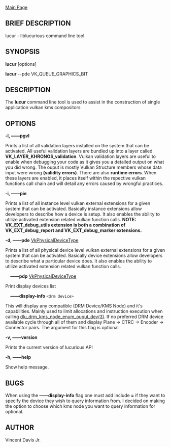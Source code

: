 <a href="https://easyip2023.github.io/lucurious-docs/" class="button">Main Page</a>

## BRIEF DESCRIPTION

lucur - liblucurious command line tool

## SYNOPSIS
**lucur** [options]

**lucur** --pde VK_QUEUE_GRAPHICS_BIT

## DESCRIPTION

The **lucur** command line tool is used to assist in the construction of single application vulkan kms compositors

## OPTIONS

**-l, &mdash;&mdash;pgvl**

Prints a list of all validation layers installed on the system that can be activated. All useful validation layers are
bundled up into a layer called **VK_LAYER_KHRONOS_validation**. Vulkan validation layers are useful to enable when debugging
your code as it gives you a detailed output on what you did wrong. The ouput is mostly Vulkan Structure members whose data input were wrong
**(validity errors)**. There are also **runtime errors**. When these layers are enabled, it places itself within the repective vulkan functions
call chain and will detail any errors caused by wrongful practices.

**-i, &mdash;&mdash;pie**

Prints a list of all instance level vulkan external extensions for a given system that can be activated. Basically instance extensions
allow developers to describe how a device is setup. It also enables the ability to utilize activated extension related vulkan function calls.
**NOTE: VK_EXT_debug_utils extension is both a combination of VK_EXT_debug_report and VK_EXT_debug_marker extensions.**

**-d, &mdash;&mdash;pde** [VkPhysicalDeviceType](https://www.khronos.org/registry/vulkan/specs/1.2-extensions/man/html/VkPhysicalDeviceType.html)

Prints a list of all physical device level vulkan external extensions for a given system that can be activated. Basically device extensions
allow developers to describe what a particular device does. It also enables the ability to utilize activated extension related vulkan function calls.

&nbsp;&nbsp;&nbsp;&nbsp;**&mdash;&mdash;pdp** [VkPhysicalDeviceType](https://www.khronos.org/registry/vulkan/specs/1.2-extensions/man/html/VkPhysicalDeviceType.html)

Print display devices list

&nbsp;&nbsp;&nbsp;&nbsp;**&mdash;&mdash;display-info** `<drm device>`

This will display any compatible (DRM Device/KMS Node) and it's capabilities. Mainly used to limit allocations and instruction
execution when calling [dlu_drm_kms_node_enum_ouput_dev(3)](https://easyip2023.github.io/lucurious-docs/api/drm/dlu_drm_kms_node_enum_ouput_dev). If no
preferred DRM device available cycle through all of them and display Plane -> CTRC -> Encoder -> Connector pairs. The argument for this flag is optional

**-v, &mdash;&mdash;version**

Prints the current version of lucurious API

**-h, &mdash;&mdash;help**

Show help message.

## BUGS
When using the **&mdash;&mdash;display-info** flag one must add include **=** if they want to specify the device they wish to query information from.
I decided on making the option to choose which kms node you want to query information for optional.

## AUTHOR
Vincent Davis Jr.
